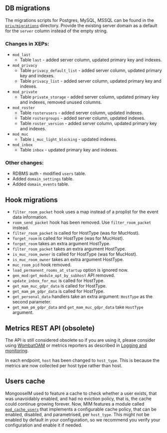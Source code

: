 ## DB migrations

The migrations scripts for Postgres, MySQL, MSSQL can be found in the [`priv/migrations`](../../priv/migrations/) directory. Provide the existing server domain as a default for the `server` column instead of the empty string.

### Changes in XEPs:
- `mod_last` 
   - Table `last` - added server column, updated primary key and indexes.
- `mod_privacy` 
   - Table `privacy_default_list` - added server column, updated primary key and indexes.
   - Table `privacy_list` - added server column, updated primary key and indexes.
- `mod_private`
   - Table `private_storage` - added server column, updated primary key and indexes, removed unused columns.
- `mod_roster` 
   - Table `rosterusers` - added server column, updated indexes.
   - Table `rostergroups` - added server column, updated indexes.
   - Table `roster_version` - added server column, updated primary key and indexes.
- `mod_muc` 
   - Table `i_muc_light_blocking` - updated indexes.
- `mod_inbox` 
   - Table `inbox` - updated primary key and indexes.

### Other changes:
- RDBMS auth - modified `users` table.
- Added `domain_settings` table.
- Added `domain_events` table.

## Hook migrations

- `filter_room_packet` hook uses a map instead of a proplist
  for the event data information.
- `room_send_packet` hook has been removed. Use `filter_room_packet` instead.
- `filter_room_packet` is called for HostType (was for MucHost).
- `forget_room` is called for HostType (was for MucHost).
- `forget_room` takes an extra argument HostType.
- `filter_room_packet` takes an extra argument HostType.
- `is_muc_room_owner` is called for HostType (was for MucHost).
- `is_muc_room_owner` takes an extra argument HostType.
- `muc_room_pid` hook removed.
- `load_permanent_rooms_at_startup` option is ignored now.
- `gen_mod:get_module_opt_by_subhost` API removed.
- `update_inbox_for_muc` is called for HostType.
- `get_mam_muc_gdpr_data` is called for HostType.
- `get_mam_pm_gdpr_data` is called for HostType.
- `get_personal_data` handlers take an extra argument: `HostType` as the second parameter.
- `get_mam_pm_gdpr_data` and `get_mam_muc_gdpr_data` take `HostType` argument.

## Metrics REST API (obsolete)

The API is still considered obsolete so if you are using it,
please consider using [WombatOAM](https://www.erlang-solutions.com/capabilities/wombatoam/)
or metrics reporters as described in [Logging and monitoring](../operation-and-maintenance/Logging-&-monitoring.md).

In each endpoint, `host` has been changed to `host_type`.
This is because the metrics are now collected per host type rather than host.


## Users cache

MongooseIM used to feature a cache to check whether a user exists, that was unavoidably enabled, and had no eviction policy, that is, the cache could continue growing forever. Now, MIM features a module called [`mod_cache_users`](../modules/mod_cache_users) that implements a configurable cache policy, that can be enabled, disabled, and parametrised, per `host_type`. This might not be enabled by default in your configuration, so we recommend you verify your configuration and enable it if needed.
